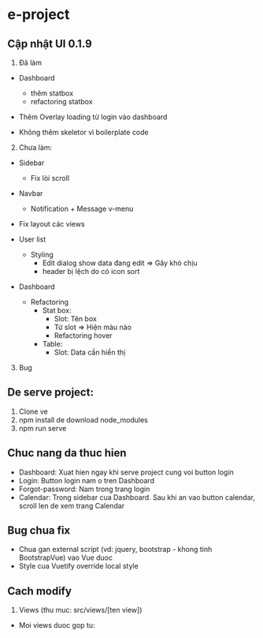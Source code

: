 # e-project

## Cập nhật UI 0.1.9

1. Đã làm

- Dashboard
  - thêm statbox
  - refactoring statbox

- Thêm Overlay loading từ login vào dashboard

- Không thêm skeletor vì boilerplate code

2. Chưa làm:

- Sidebar

  - Fix lòi scroll

- Navbar

  - Notification + Message v-menu

- Fix layout các views

- User list

  - Styling
    - Edit dialog show data đang edit => Gây khó chịu
    - header bị lệch do có icon sort

- Dashboard
  - Refactoring
    - Stat box:
      - Slot: Tên box
      - Từ slot => Hiện màu nào
      - Refactoring hover
    - Table:
      - Slot: Data cần hiển thị

3. Bug

## De serve project:

1. Clone ve
2. npm install de download node_modules
3. npm run serve

## Chuc nang da thuc hien

- Dashboard: Xuat hien ngay khi serve project cung voi button login
- Login: Button login nam o tren Dashboard
- Forgot-password: Nam trong trang login
- Calendar: Trong sidebar cua Dashboard. Sau khi an vao button calendar, scroll len de xem trang
  Calendar

## Bug chua fix

- Chua gan external script (vd: jquery, bootstrap - khong tinh BootstrapVue) vao Vue duoc
- Style cua Vuetify override local style

## Cach modify

1. Views (thu muc: src/views/[ten view])

- Moi views duoc gop tu: <template> [ten view].html; <script> main.js; <style> main.css
- File main.js import external scripts cua AdminLTE (dang bi bug)
- File main.css import external styles cua AdminLTE.

2. Router (thu muc: src/router/index.js)

3. Link github AdminLTE: https://github.com/ColorlibHQ/AdminLTE

---

## Project start custom

```
npm start
```

## Project setup

```
npm install
```

### Compiles and hot-reloads for development

```
npm run serve
```

### Compiles and minifies for production

```
npm run build
```

### Lints and fixes files

```
npm run lint
```

### Customize configuration

See [Configuration Reference](https://cli.vuejs.org/config/).
